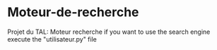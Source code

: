 # Moteur-de-recherche
Projet du TAL: Moteur recherche 
if you want to use the search engine execute the "utilisateur.py" file
